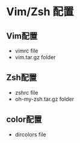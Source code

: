 # Vim/Zsh 配置
## Vim配置
- vimrc file
- vim.tar.gz folder
## Zsh配置
- zshrc file
- oh-my-zsh.tar.gz folder
## color配置
- dircolors file
